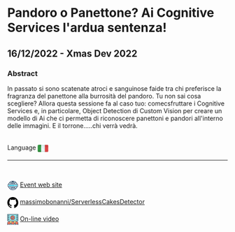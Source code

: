 # Pandoro o Panettone? Ai Cognitive Services l'ardua sentenza!
## 16/12/2022 - Xmas Dev 2022
### Abstract 
In passato si sono scatenate atroci e sanguinose faide tra chi preferisce la fragranza del panettone alla burrosità del pandoro. Tu non sai cosa scegliere? Allora questa sessione fa al caso tuo: comecsfruttare i Cognitive Services e, in particolare, Object Detection di Custom Vision per creare un modello di Ai che ci permetta di riconoscere panettoni e pandori all'interno delle immagini. E il torrone.....chi verrà vedrà.

<br/>
Language <img width="25" src="https://raw.githubusercontent.com/massimobonanni/massimobonanni/master/images/flagitaly.svg" style="vertical-align:middle">

<br/>

---

<br/>
<p>
<img width="25" src="https://raw.githubusercontent.com/massimobonanni/massimobonanni/master/images/eventwebsite.svg" style="vertical-align:middle"> 
<a href="https://xmasdev.net/">Event web site</a>
</p>

<p>
<img width="25" src="https://raw.githubusercontent.com/massimobonanni/massimobonanni/master/images/github.svg" style="vertical-align:middle"> 
<a href="https://github.com/massimobonanni/ServerlessCakesDetector" target="_blank">massimobonanni/ServerlessCakesDetector</a>
</p>

<p>
<img width="25" src="https://raw.githubusercontent.com/massimobonanni/massimobonanni/master/images/video.svg" style="vertical-align:middle"> 
<a href="https://youtu.be/RyWUa2QmYt0?t=22878" target="_blank">On-line video</a>
</p> 
